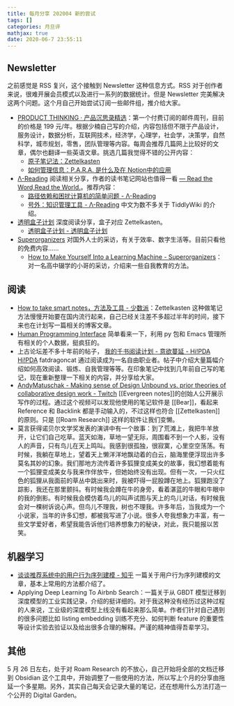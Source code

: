 ```yaml
---
title: 每月分享 202004 新的尝试
tags: []
categories: 月旦评
mathjax: true
date: 2020-06-7 23:55:11
---
```


## Newsletter

之前感觉是 RSS 复兴，这个接触到 Newsletter 这种信息方式。RSS 对于创作者来说，很难开展会员模式以及进行一系列的数据统计。但是 Newsletter 完美解决这两个问题。这个月自己开始尝试订阅一些邮件组，推介给大家。

- [PRODUCT THINKING · 产品沉思录精选](https://www.notion.so/PRODUCT-THINKING-a601a12335044f349a22caf57f274c27)：第一个付费订阅的邮件周刊，目前的价格是 199 元/年。根据少楠自己写的介绍，内容包括但不限于产品设计，服务设计，数据分析，互联网技术，经济学，心理学，社会学，决策学，自然科学，城市规划，零售，团队管理等内容。每周会推荐几篇网上比较好的文章，偶尔也翻译一些英语文章。挑选几篇我觉得不错的公开内容：
	- [原子笔记法：Zettelkasten](https://www.notion.so/Zettelkasten-25627d7ce99344c487f4e42d861f9e0a)
	- [如何管理信息：P.A.R.A. 是什么及在 Notion中的应用](https://www.notion.so/P-A-R-A-Notion-19909e5aac3049d887197dcfb1e97fd5)
- [Λ-Reading](https://rizime.substack.com/) 阅读相关分享，作者的读书笔记网站也值得一看 [— Read the Word,Read the World.](https://rizi.me/)。推荐内容：
	- [路径依赖和困扰计算机的简单问题 - Λ-Reading](https://rizime.substack.com/p/f08)
	- [号外：知识管理工具 - Λ-Reading](https://rizime.substack.com/p/d28) 中文为数不多关于 TiddlyWiki 的介绍。
- [透明盒子计划](https://clearbox.substack.com/) 深度阅读分享，盒子对应 Zettelkasten。
	- [透明盒子计划 - 透明盒子计划](https://clearbox.substack.com/p/coming-soon)
- [Superorganizers](https://superorganizers.substack.com/) 对国外人士的采访，有关于效率、数字生活等。目前只看他的免费内容……
	- [How to Make Yourself Into a Learning Machine - Superorganizers](https://superorganizers.substack.com/p/how-to-build-a-learning-machine)：对一名高中辍学的小哥的采访，介绍来一些自我教育的方法。

## 阅读

- [How to take smart notes，方法及工具 - 少数派](https://sspai.com/post/60466)：Zettelkasten 这种做笔记方法慢慢开始要在国内流行起来，自己已经关注差不多超过半年的时间，接下来也在计划写一篇相关的博客文章。
- [Human Programming Interface](https://beepb00p.xyz/hpi.html) 简单看来一下，利用 py 包和 Emacs 管理所有相关的个人数据，挺疯狂的。
- 上古论坛差不多十年前的帖子， [我的千书阅读计划 - 意欲蔓延 - Hi!PDA Hi!PDA](https://www.hi-pda.com/forum/viewthread.php?tid=819978&extra=&authorid=1956&page=1) fatdragoncat 通过阅读成为一名自由职业者。帖子中介绍大量篇幅介绍如何高效阅读、锻炼、自我管理等等。在印象笔记中找到几年前自己写的笔记，现在重新整理一下相关的内容，并分享给大家。 
- [AndyMatuschak - Making sense of Design Unbound vs. prior theories of collaborative design work - Twitch](https://www.twitch.tv/videos/611050187) [[Evergreen notes]]的创始人公开展示写作的过程。通过这个视频可以发现他使用的笔记软件是 [[Bear]]，看起来 Reference 和 Backlink 都是手动输入的，不过这样也符合 [[Zettelkasten]] 的原则。只是 [[Roam Research]] 这样的软件让我们变懒。
- 莫言获得诺贝尔文学奖发表的演讲中有一个故事：到了荒滩上，我把牛羊放开，让它们自己吃草。蓝天如海，草地一望无际，周围看不到一个人影，没有人的声音，只有鸟儿在天上鸣叫。我感到很孤独，很寂寞，心里空空荡荡。有时候，我躺在草地上，望着天上懒洋洋地飘动着的白云，脑海里便浮现出许多莫名其妙的幻象。我们那地方流传着许多狐狸变成美女的故事，我幻想着能有一个狐狸变成美女与我来作伴放牛，但她始终没有出现。但有一次，一只火红色的狐狸从我面前的草丛中跳出来时，我被吓得一屁股蹲在地上。狐狸跑没了踪影，我还在那里颤抖。有时候我会蹲在牛的身旁，看着湛蓝的牛眼和牛眼中的我的倒影。有时候我会模仿着鸟儿的叫声试图与天上的鸟儿对话，有时候我会对一棵树诉说心声。但鸟儿不理我，树也不理我。许多年后，当我成为一个小说家，当年的许多幻想，都被我写进了小说。很多人夸我想象力丰富，有一些文学爱好者，希望我能告诉他们培养想象力的秘诀，对此，我只能报以苦笑。

## 机器学习

- [谈谈推荐系统中的用户行为序列建模 - 知乎](https://zhuanlan.zhihu.com/p/138136777) 一篇关于用户行为序列建模的文章，基本上常用的方法都介绍了。
- Applying Deep Learning To Airbnb Search：一篇关于从 GBDT 模型迁移到深度模型的工业实践记录，介绍的挺详细的。对于我这种没有经历过这种过程的人来说，工业级的深度模型上线没有看起来那么简单。作者们针对自己遇到的很多问题比如 listing embedding 训练不充分、如何判断 feature 的重要性等设计实验去验证以及给出很多合理的解释。严谨的精神值得吾辈学习。

## 其他

5 月 26 日左右，处于对 Roam Research 的不放心，自己开始将全部的文档迁移到 Obsidian 这个工具中，开始调整了一些使用的方法，所以写上个月的分享由拖延一个多星期。另外，其实自己每天会记录大量的笔记，还在想用什么方法打造一个公开的 Digital Garden。
